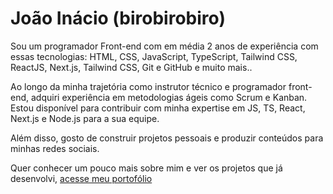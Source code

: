 # João Inácio (birobirobiro)

<p>Sou um programador Front-end com em média 2 anos de experiência com essas tecnologias: HTML, CSS, JavaScript, TypeScript, Tailwind CSS, ReactJS, Next.js, Tailwind CSS, Git e GitHub e muito mais..

Ao longo da minha trajetória como instrutor técnico e programador front-end, adquiri experiência em metodologias ágeis como Scrum e Kanban. Estou disponível para contribuir com minha expertise em JS, TS, React, Next.js e Node.js para a sua equipe.

Além disso, gosto de construir projetos pessoais e produzir conteúdos para minhas redes sociais.</p>

<p>Quer conhecer um pouco mais sobre mim e ver os projetos que já desenvolvi, <a href="https://birobirobiro.dev" target="_blank">acesse meu portofólio</a></p>
